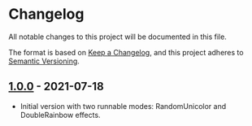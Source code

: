 # Changelog

All notable changes to this project will be documented in this file.

The format is based on [Keep a Changelog](https://keepachangelog.com/en/1.0.0/),
and this project adheres to [Semantic
Versioning](https://semver.org/spec/v2.0.0.html).

## [1.0.0] - 2021-07-18

* Initial version with two runnable modes: RandomUnicolor and DoubleRainbow
    effects.

[1.0.0]: https://github.com/legrec14/superframe/releases/tag/v1.0.0

